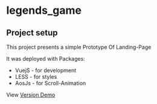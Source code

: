 # legends_game

## Project setup

This project presents a simple Prototype Of Landing-Page 

It was deployed with Packages: 

- VuejS - for development
- LESS - for styles
- AosJs - for Scroll-Animation

View [Version Demo](https://RosesRos.github.io/legends_game/)
